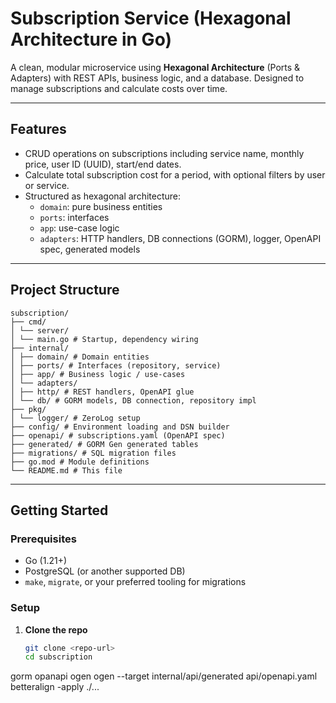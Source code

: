 # Subscription Service (Hexagonal Architecture in Go)

A clean, modular microservice using **Hexagonal Architecture** (Ports & Adapters) with REST APIs, business logic, and a database. Designed to manage subscriptions and calculate costs over time.

---

##  Features

- CRUD operations on subscriptions including service name, monthly price, user ID (UUID), start/end dates.
- Calculate total subscription cost for a period, with optional filters by user or service.
- Structured as hexagonal architecture:
    - `domain`: pure business entities
    - `ports`: interfaces
    - `app`: use-case logic
    - `adapters`: HTTP handlers, DB connections (GORM), logger, OpenAPI spec, generated models

---

##  Project Structure
```
subscription/
├── cmd/
│ └── server/
│ └── main.go # Startup, dependency wiring
├── internal/
│ ├── domain/ # Domain entities
│ ├── ports/ # Interfaces (repository, service)
│ ├── app/ # Business logic / use-cases
│ └── adapters/
│ ├── http/ # REST handlers, OpenAPI glue
│ └── db/ # GORM models, DB connection, repository impl
├── pkg/
│ └── logger/ # ZeroLog setup
├── config/ # Environment loading and DSN builder
├── openapi/ # subscriptions.yaml (OpenAPI spec)
├── generated/ # GORM Gen generated tables
├── migrations/ # SQL migration files
├── go.mod # Module definitions
└── README.md # This file
```

---

##  Getting Started

### Prerequisites

- Go (1.21+)
- PostgreSQL (or another supported DB)
- `make`, `migrate`, or your preferred tooling for migrations

### Setup

1. **Clone the repo**  
   ```bash
   git clone <repo-url>
   cd subscription
    ```
   
gorm
opanapi
ogen ogen --target internal/api/generated api/openapi.yaml
betteralign -apply ./...


